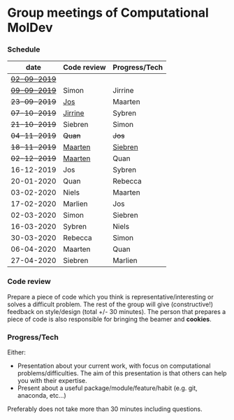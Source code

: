 # Group meetings of Computational MolDev

### Schedule
| date        	                            | Code review 	                                      | Progress/Tech 	|
|-------------------------------------------|-----------------------------------------------------|-----------------|
| [~~02-09-2019~~](./archive/02-09-2019.md) |        	                                            |          	      |
| [~~09-09-2019~~](./archive/09-09-2019.md) | Simon       	                                      | Jirrine       	|
| ~~23-09-2019~~                            | [Jos](./code_review/Snakefile)   	                  | Maarten       	|
| ~~07-10-2019~~                            | [Jirrine](./code_review/cocitation_dataframe.py)    | Sybren        	|
| ~~21-10-2019~~                            | Siebren     	                                      | Simon         	|
| ~~04-11-2019~~                            | ~~Quan~~     	                                      | ~~Jos~~        	|
| ~~18-11-2019~~                            | [Maarten](./code_review/tricks.py)                  | [Siebren](https://github.com/vanheeringen-lab/genomepy/blob/master/docs/release_checklist.md)       	|
| ~~02-12-2019~~  	                        | [Maarten](./code_review/narrowpeak_to_fasta)        | Quan          	|
| 16-12-2019      	                        | Jos                                                 | Sybren         	|
| 20-01-2020      	                        | Quan                                                | Rebecca        	|
| 03-02-2020      	                        | Niels                                               | Maarten        	|
| 17-02-2020      	                        | Marlien                                             | Jos           	|
| 02-03-2020      	                        | Simon                                               | Siebren        	|
| 16-03-2020      	                        | Sybren                                              | Niels         	|
| 30-03-2020      	                        | Rebecca                                             | Simon         	|
| 06-04-2020      	                        | Maarten                                             | Quan         	  |
| 27-04-2020      	                        | Siebren                                             | Marlien        	|


### Code review
Prepare a piece of code which you think is representative/interesting or solves a difficult problem.
The rest of the group will give (constructive!) feedback on style/design (total +/- 30 minutes). The 
person that prepares a piece of code is also responsible for bringing the beamer and **cookies**.

### Progress/Tech
Either:
* Presentation about your current work, with focus on computational problems/difficulties. The aim
of this presentation is that others can help you with their expertise.
* Present about a useful package/module/feature/habit (e.g. git, anaconda, etc...)

Preferably does not take more than 30 minutes including questions.
